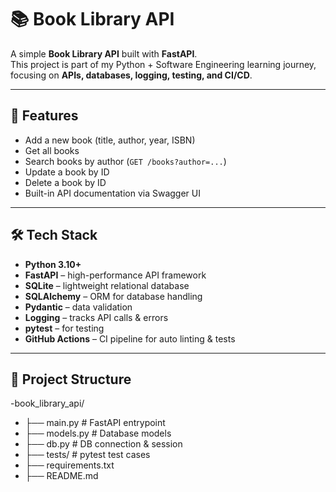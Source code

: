 # 📚 Book Library API

A simple **Book Library API** built with **FastAPI**.  
This project is part of my Python + Software Engineering learning journey, focusing on **APIs, databases, logging, testing, and CI/CD**.

---

## 🚀 Features
- Add a new book (title, author, year, ISBN)  
- Get all books  
- Search books by author (`GET /books?author=...`)  
- Update a book by ID  
- Delete a book by ID  
- Built-in API documentation via Swagger UI  

---

## 🛠️ Tech Stack
- **Python 3.10+**  
- **FastAPI** – high-performance API framework  
- **SQLite** – lightweight relational database  
- **SQLAlchemy** – ORM for database handling  
- **Pydantic** – data validation  
- **Logging** – tracks API calls & errors  
- **pytest** – for testing  
- **GitHub Actions** – CI pipeline for auto linting & tests  

---

## 📂 Project Structure
-book_library_api/

-   ├── main.py # FastAPI entrypoint
-   ├── models.py # Database models
-   ├── db.py # DB connection & session
-   ├── tests/ # pytest test cases
-   ├── requirements.txt
-   ├── README.md
